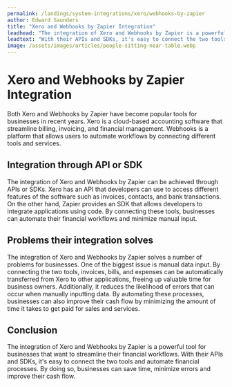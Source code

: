 ```yaml
---
permalink: /landings/system-integrations/xero/webhooks-by-zapier
author: Edward Saunders
title: "Xero and Webhooks by Zapier Integration"
leadhead: "The integration of Xero and Webhooks by Zapier is a powerful tool for businesses that want to streamline their financial workflows"
leadtext: "With their APIs and SDKs, it's easy to connect the two tools and automate financial processes. By doing so, businesses can save time, minimize errors and improve their cash flow."
image: /assets/images/articles/people-sitting-near-table.webp
---
```

<div class="arttext">      <h1>Xero and Webhooks by Zapier Integration</h1>
      <p>Both Xero and Webhooks by Zapier have become popular tools for businesses in recent years. Xero is a cloud-based accounting software that streamline billing, invoicing, and financial management. Webhooks is a platform that allows users to automate workflows by connecting different tools and services. </p>
      <h2>Integration through API or SDK</h2>
      <p>The integration of Xero and Webhooks by Zapier can be achieved through APIs or SDKs. Xero has an API that developers can use to access different features of the software such as invoices, contacts, and bank transactions. On the other hand, Zapier provides an SDK that allows developers to integrate applications using code. By connecting these tools, businesses can automate their financial workflows and minimize manual input.</p>
      <h2>Problems their integration solves</h2>
      <p>The integration of Xero and Webhooks by Zapier solves a number of problems for businesses. One of the biggest issue is manual data input. By connecting the two tools, invoices, bills, and expenses can be automatically transferred from Xero to other applications, freeing up valuable time for business owners. Additionally, it reduces the likelihood of errors that can occur when manually inputting data. By automating these processes, businesses can also improve their cash flow by minimizing the amount of time it takes to get paid for sales and services.</p>
      <h2>Conclusion</h2>
      <p>The integration of Xero and Webhooks by Zapier is a powerful tool for businesses that want to streamline their financial workflows. With their APIs and SDKs, it's easy to connect the two tools and automate financial processes. By doing so, businesses can save time, minimize errors and improve their cash flow.</p>
</div>